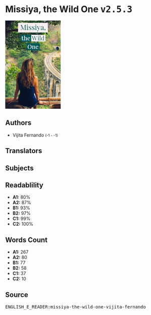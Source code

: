 # Missiya, the Wild One <kbd>v2.5.3</kbd>

![](./cover.medium.jpg "")

## Authors


 - Vijita Fernando <small>(-1 - -1)</small>

## Translators



## Subjects



## Readablility


 - **A1:** 80%
 - **A2:** 87%
 - **B1:** 93%
 - **B2:** 97%
 - **C1:** 99%
 - **C2:** 100%

## Words Count


 - **A1:** 267
 - **A2:** 80
 - **B1:** 77
 - **B2:** 58
 - **C1:** 37
 - **C2:** 10

## Source


<kbd>ENGLISH_E_READER:missiya-the-wild-one-vijita-fernando</kbd>
